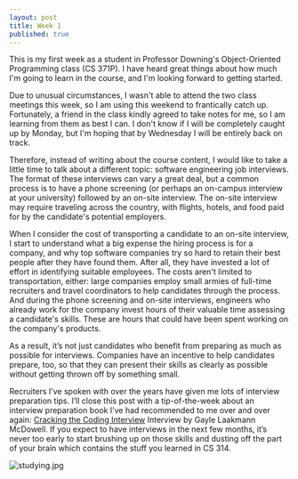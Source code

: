 ```yaml
---
layout: post
title: Week 1
published: true
---
```



This is my first week as a student in Professor Downing's Object-Oriented Programming class (CS 371P).  I have heard great things about how much I'm going to learn in the course, and I'm looking forward to getting started.

Due to unusual circumstances, I wasn't able to attend the two class meetings this week, so I am using this weekend to frantically catch up.  Fortunately, a friend in the class kindly agreed to take notes for me, so I am learning from them as best I can.  I don't know if I will be completely caught up by Monday, but I'm hoping that by Wednesday I will be entirely back on track.

Therefore, instead of writing about the course content, I would like to take a little time to talk about a different topic: software engineering job interviews.  The format of these interviews can vary a great deal, but a common process is to have a phone screening (or perhaps an on-campus interview at your university) followed by an on-site interview.  The on-site interview may require traveling across the country, with flights, hotels, and food paid for by the candidate's potential employers.

When I consider the cost of transporting a candidate to an on-site interview, I start to understand what a big expense the hiring process is for a company, and why top software companies try so hard to retain their best people after they have found them.  After all, they have invested a lot of effort in identifying suitable employees.  The costs aren't limited to transportation, either: large companies employ small armies of full-time recruiters and travel coordinators to help candidates through the process.  And during the phone screening and on-site interviews, engineers who already work for the company invest hours of their valuable time assessing a candidate's skills.  These are hours that could have been spent working on the company's products.

As a result, it’s not just candidates who benefit from preparing as much as possible for interviews.  Companies have an incentive to help candidates prepare, too, so that they can present their skills as clearly as possible without getting thrown off by something small.

Recruiters I’ve spoken with over the years have given me lots of interview preparation tips.  I’ll close this post with a tip-of-the-week about an interview preparation book I’ve had recommended to me over and over again: [Cracking the Coding Interview](http://www.barnesandnoble.com/w/cracking-the-coding-interview-5th-edition-gayle-laakmann-mcdowell/1111307918) Interview by Gayle Laakmann McDowell.  If you expect to have interviews in the next few months, it’s never too early to start brushing up on those skills and dusting off the part of your brain which contains the stuff you learned in CS 314.

![studying.jpg]({{site.baseurl}}/_posts/studying.jpg)


